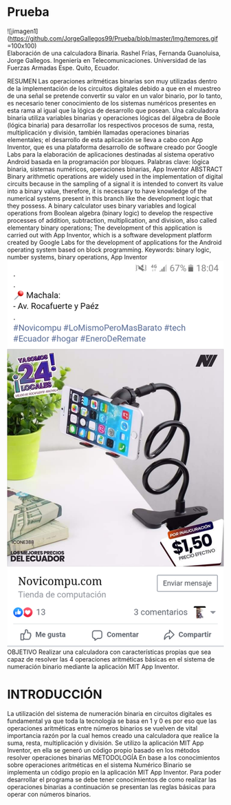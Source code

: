 # Prueba

![jimagen1](https://github.com/JorgeGallegos99/Prueba/blob/master/Img/temores.gif =100x100)\
Elaboración de una calculadora Binaria.
Rashel Frías, Fernanda Guanoluisa, Jorge Gallegos. Ingeniería en Telecomunicaciones.
Universidad de las Fuerzas Armadas Espe.
Quito, Ecuador.

 
RESUMEN
Las operaciones aritméticas binarias son muy utilizadas dentro de la implementación de los circuitos digitales debido a que en el muestreo de una señal se pretende convertir su valor en un valor binario, por lo tanto, es necesario tener conocimiento de los sistemas numéricos presentes en esta rama al igual que la lógica de desarrollo que posean.
Una calculadora binaria utiliza variables binarias y operaciones lógicas del álgebra de Boole (lógica binaria) para desarrollar los respectivos procesos de suma, resta, multiplicación y división, también llamadas operaciones binarias elementales; el desarrollo de esta aplicación se lleva a cabo con App Inventor, que es una plataforma desarrollo de software creado por Google Labs para la elaboración de aplicaciones destinadas al sistema operativo Android basada en la programación por bloques.
Palabras clave: lógica binaria, sistemas numéricos, operaciones binarias, App Inventor
ABSTRACT
Binary arithmetic operations are widely used in the implementation of digital circuits because in the sampling of a signal it is intended to convert its value into a binary value, therefore, it is necessary to have knowledge of the numerical systems present in this branch like the development logic that they possess.
A binary calculator uses binary variables and logical operations from Boolean algebra (binary logic) to develop the respective processes of addition, subtraction, multiplication, and division, also called elementary binary operations; The development of this application is carried out with App Inventor, which is a software development platform created by Google Labs for the development of applications for the Android operating system based on block programming.
Keywords: binary logic, number systems, binary operations, App Inventor
![imagen](https://github.com/JorgeGallegos99/Prueba/blob/master/Img/Screenshot_20200107-180415.png)\
	OBJETIVO
Realizar una calculadora con características propias que sea capaz de resolver las 4 operaciones aritméticas básicas en el sistema de numeración binario mediante la aplicación MIT App Inventor.

#	INTRODUCCIÓN
La utilización del sistema de numeración binaria en circuitos digitales es fundamental ya que toda la tecnología se basa en 1 y 0 es por eso que las operaciones aritméticas entre números binarios se vuelven de vital importancia razón por la cual hemos creado una calculadora que realice la suma, resta, multiplicación y división. Se utilizo la aplicación MIT App Inventor, en ella se generó un código propio basado en los métodos resolver operaciones binarias
	METODOLOGÍA
En base a los conocimientos sobre operaciones aritméticas en el sistema Numérico Binario se implementa un código propio en la aplicación MIT App Inventor. Para poder desarrollar el programa se debe tener conocimientos de como realizar las operaciones binarias a continuación se presentan las reglas básicas para operar con números binarios.
